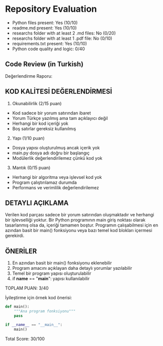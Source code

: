 
# Repository Evaluation

- Python files present: Yes (10/10)
- readme.md present: Yes (10/10)
- researchs folder with at least 2 .md files: No (0/20)
- researchs folder with at least 1 .pdf file: No (0/10)
- requirements.txt present: Yes (10/10)
- Python code quality and logic: 0/40

## Code Review (in Turkish)
Değerlendirme Raporu:

KOD KALİTESİ DEĞERLENDİRMESİ
----------------------------

1. Okunabilirlik (2/15 puan)
- Kod sadece bir yorum satırından ibaret
- Yorum Türkçe yazılmış ama tam açıklayıcı değil
- Herhangi bir kod içeriği yok
- Boş satırlar gereksiz kullanılmış

2. Yapı (1/10 puan)
- Dosya yapısı oluşturulmuş ancak içerik yok
- main.py dosya adı doğru bir başlangıç
- Modülerlik değerlendirilemez çünkü kod yok

3. Mantık (0/15 puan)
- Herhangi bir algoritma veya işlevsel kod yok
- Program çalıştırılamaz durumda
- Performans ve verimlilik değerlendirilemez

DETAYLI AÇIKLAMA
---------------
Verilen kod parçası sadece bir yorum satırından oluşmaktadır ve herhangi bir işlevselliği yoktur. Bir Python programının main giriş noktası olarak tasarlanmış olsa da, içeriği tamamen boştur. Programın çalışabilmesi için en azından basit bir main() fonksiyonu veya bazı temel kod blokları içermesi gerekirdi.

ÖNERİLER
--------
1. En azından basit bir main() fonksiyonu eklenebilir
2. Program amacını açıklayan daha detaylı yorumlar yazılabilir
3. Temel bir program yapısı oluşturulabilir
4. if __name__ == "__main__": yapısı kullanılabilir

TOPLAM PUAN: 3/40

İyileştirme için örnek kod önerisi:
```python
def main():
    """Ana program fonksiyonu"""
    pass

if __name__ == "__main__":
    main()
```

Total Score: 30/100
